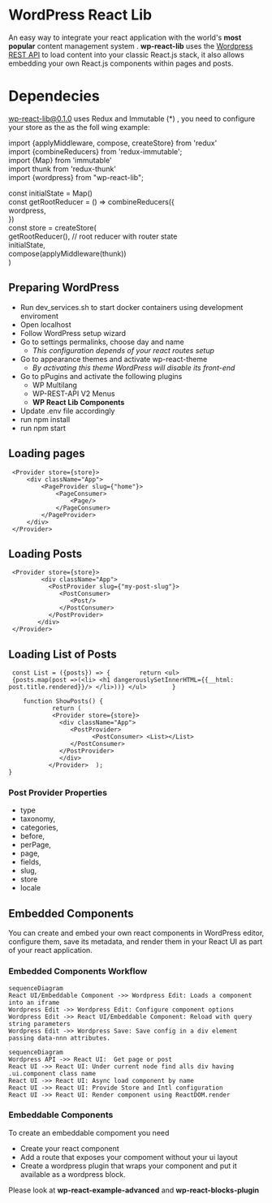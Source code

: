 
# WordPress React Lib
An easy way to integrate your react application with the world's **most popular** content management system . **wp-react-lib** uses the [Wordpress REST API](https://developer.wordpress.org/rest-api/) to load content into your classic React.js stack, it also allows embedding your own React.js components within pages and posts.

# Dependecies

wp-react-lib@0.1.0 uses  Redux and Immutable (*) , you need to configure your  store as the as the foll wing example:


import {applyMiddleware, compose, createStore} from 'redux'  
import {combineReducers} from 'redux-immutable';  
import {Map} from 'immutable'  
import thunk from 'redux-thunk'  
import {wordpress} from "wp-react-lib";

const initialState = Map()  
const getRootReducer = () => combineReducers({  
wordpress,  
})  
const store = createStore(  
getRootReducer(), // root reducer with router state      
initialState,  
compose(applyMiddleware(thunk))  
)



## Preparing WordPress

- Run dev_services.sh to start docker containers using development enviroment
- Open localhost
- Follow WordPress setup wizard
- Go to settings  permalinks, choose  day and name
  - *This configuration depends of your react routes setup*
- Go to appearance themes and activate wp-react-theme
  - *By activating this theme WordPress will disable its front-end*
- Go to pPugins and activate the following plugins
  - WP Multilang
  - WP-REST-API V2 Menus
  - **WP React Lib Components**
- Update .env file  accordingly
- run npm install
- run npm start

## Loading pages





     <Provider store={store}>  
	     <div className="App">  
		     <PageProvider slug={"home"}>  
			     <PageConsumer> 
				     <Page/> 
			     </PageConsumer> 
		     </PageProvider> 
	     </div>
     </Provider>



## Loading Posts

     <Provider store={store}>        
		     <div className="App">    
               <PostProvider slug={"my-post-slug"}>    
                  <PostConsumer>   
                     <Post/>   
                  </PostConsumer>   
               </PostProvider>   
            </div>  
     </Provider>  

## Loading List of Posts


     const List = ({posts}) => {        return <ul>  
     {posts.map(post =>(<li> <h1 dangerouslySetInnerHTML={{__html: post.title.rendered}}/> </li>))} </ul>       }    
             
        function ShowPosts() {    
                return (    
                <Provider store={store}>    
                  <div className="App">    
                     <PostProvider>    
                           <PostConsumer> <List></List>   
                     </PostConsumer>   
                  </PostProvider>   
                  </div>   
               </Provider>  );    
    }  
### Post Provider Properties

- type
- taxonomy,
- categories,
- before,
- perPage,
- page,
- fields,
- slug,
- store
- locale

## Embedded Components

You can  create and embed your own react components in WordPress editor, configure them, save its metadata, and render them in your React UI as part of your react application.

### Embedded Components Workflow
```mermaid  
sequenceDiagram  
React UI/Embeddable Component ->> Wordpress Edit: Loads a component into an iframe  
Wordpress Edit ->> Wordpress Edit: Configure component options  
Wordpress Edit ->> React UI/Embeddable Component: Reload with query string parameters  
Wordpress Edit ->> Wordpress Save: Save config in a div element passing data-nnn attributes.  
```  
```mermaid  
sequenceDiagram  
Wordpress API ->> React UI:  Get page or post  
React UI ->> React UI: Under current node find alls div having .ui.component class name  
React UI ->> React UI: Async load component by name  
React UI ->> React UI: Provide Store and Intl configuration  
React UI ->> React UI: Render component using ReactDOM.render  
```  
### Embeddable Components
To create an embeddable compoment you need
- Create your react component
- Add a route that exposes your compoment without your ui layout
- Create a wordpress plugin that wraps your component and put it available as a wordpress block.

Please look at **wp-react-example-advanced** and **wp-react-blocks-plugin**
